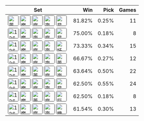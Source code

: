| Set | Win | Pick | Games |
|---|---:|---:|---:|
| <img src="https://cdn5.lolalytics.com/item64/6676.webp" alt="蒐集者" width="32" height="32" style="margin-right:4px;border:1px solid #666;border-radius:4px;" /><img src="https://cdn5.lolalytics.com/item64/3004.webp" alt="魔劍正宗" width="32" height="32" style="margin-right:4px;border:1px solid #666;border-radius:4px;" /><img src="https://cdn5.lolalytics.com/item64/6694.webp" alt="席利妲咒怨" width="32" height="32" style="margin-right:4px;border:1px solid #666;border-radius:4px;" /><img src="https://cdn5.lolalytics.com/item64/3814.webp" alt="夜色緣界" width="32" height="32" style="margin-right:4px;border:1px solid #666;border-radius:4px;" /><img src="https://cdn5.lolalytics.com/item64/6692.webp" alt="星蝕" width="32" height="32" style="margin-right:4px;border:1px solid #666;border-radius:4px;" /> | 81.82% | 0.25% | 11 |
| <img src="https://cdn5.lolalytics.com/item64/126697.webp" alt="126697" width="32" height="32" style="margin-right:4px;border:1px solid #666;border-radius:4px;" /><img src="https://cdn5.lolalytics.com/item64/3004.webp" alt="魔劍正宗" width="32" height="32" style="margin-right:4px;border:1px solid #666;border-radius:4px;" /><img src="https://cdn5.lolalytics.com/item64/3814.webp" alt="夜色緣界" width="32" height="32" style="margin-right:4px;border:1px solid #666;border-radius:4px;" /><img src="https://cdn5.lolalytics.com/item64/6694.webp" alt="席利妲咒怨" width="32" height="32" style="margin-right:4px;border:1px solid #666;border-radius:4px;" /><img src="https://cdn5.lolalytics.com/item64/6692.webp" alt="星蝕" width="32" height="32" style="margin-right:4px;border:1px solid #666;border-radius:4px;" /> | 75.00% | 0.18% | 8 |
| <img src="https://cdn5.lolalytics.com/item64/126697.webp" alt="126697" width="32" height="32" style="margin-right:4px;border:1px solid #666;border-radius:4px;" /><img src="https://cdn5.lolalytics.com/item64/3004.webp" alt="魔劍正宗" width="32" height="32" style="margin-right:4px;border:1px solid #666;border-radius:4px;" /><img src="https://cdn5.lolalytics.com/item64/6694.webp" alt="席利妲咒怨" width="32" height="32" style="margin-right:4px;border:1px solid #666;border-radius:4px;" /><img src="https://cdn5.lolalytics.com/item64/3814.webp" alt="夜色緣界" width="32" height="32" style="margin-right:4px;border:1px solid #666;border-radius:4px;" /><img src="https://cdn5.lolalytics.com/item64/3142.webp" alt="妖夢鬼刀" width="32" height="32" style="margin-right:4px;border:1px solid #666;border-radius:4px;" /> | 73.33% | 0.34% | 15 |
| <img src="https://cdn5.lolalytics.com/item64/126697.webp" alt="126697" width="32" height="32" style="margin-right:4px;border:1px solid #666;border-radius:4px;" /><img src="https://cdn5.lolalytics.com/item64/3004.webp" alt="魔劍正宗" width="32" height="32" style="margin-right:4px;border:1px solid #666;border-radius:4px;" /><img src="https://cdn5.lolalytics.com/item64/6694.webp" alt="席利妲咒怨" width="32" height="32" style="margin-right:4px;border:1px solid #666;border-radius:4px;" /><img src="https://cdn5.lolalytics.com/item64/3814.webp" alt="夜色緣界" width="32" height="32" style="margin-right:4px;border:1px solid #666;border-radius:4px;" /><img src="https://cdn5.lolalytics.com/item64/6676.webp" alt="蒐集者" width="32" height="32" style="margin-right:4px;border:1px solid #666;border-radius:4px;" /> | 66.67% | 0.27% | 12 |
| <img src="https://cdn5.lolalytics.com/item64/126697.webp" alt="126697" width="32" height="32" style="margin-right:4px;border:1px solid #666;border-radius:4px;" /><img src="https://cdn5.lolalytics.com/item64/3004.webp" alt="魔劍正宗" width="32" height="32" style="margin-right:4px;border:1px solid #666;border-radius:4px;" /><img src="https://cdn5.lolalytics.com/item64/6676.webp" alt="蒐集者" width="32" height="32" style="margin-right:4px;border:1px solid #666;border-radius:4px;" /><img src="https://cdn5.lolalytics.com/item64/6694.webp" alt="席利妲咒怨" width="32" height="32" style="margin-right:4px;border:1px solid #666;border-radius:4px;" /><img src="https://cdn5.lolalytics.com/item64/3814.webp" alt="夜色緣界" width="32" height="32" style="margin-right:4px;border:1px solid #666;border-radius:4px;" /> | 63.64% | 0.50% | 22 |
| <img src="https://cdn5.lolalytics.com/item64/126697.webp" alt="126697" width="32" height="32" style="margin-right:4px;border:1px solid #666;border-radius:4px;" /><img src="https://cdn5.lolalytics.com/item64/3004.webp" alt="魔劍正宗" width="32" height="32" style="margin-right:4px;border:1px solid #666;border-radius:4px;" /><img src="https://cdn5.lolalytics.com/item64/6694.webp" alt="席利妲咒怨" width="32" height="32" style="margin-right:4px;border:1px solid #666;border-radius:4px;" /><img src="https://cdn5.lolalytics.com/item64/3814.webp" alt="夜色緣界" width="32" height="32" style="margin-right:4px;border:1px solid #666;border-radius:4px;" /><img src="https://cdn5.lolalytics.com/item64/6692.webp" alt="星蝕" width="32" height="32" style="margin-right:4px;border:1px solid #666;border-radius:4px;" /> | 62.50% | 0.55% | 24 |
| <img src="https://cdn5.lolalytics.com/item64/126697.webp" alt="126697" width="32" height="32" style="margin-right:4px;border:1px solid #666;border-radius:4px;" /><img src="https://cdn5.lolalytics.com/item64/3004.webp" alt="魔劍正宗" width="32" height="32" style="margin-right:4px;border:1px solid #666;border-radius:4px;" /><img src="https://cdn5.lolalytics.com/item64/6676.webp" alt="蒐集者" width="32" height="32" style="margin-right:4px;border:1px solid #666;border-radius:4px;" /><img src="https://cdn5.lolalytics.com/item64/6694.webp" alt="席利妲咒怨" width="32" height="32" style="margin-right:4px;border:1px solid #666;border-radius:4px;" /><img src="https://cdn5.lolalytics.com/item64/6695.webp" alt="巨蛇鋒牙" width="32" height="32" style="margin-right:4px;border:1px solid #666;border-radius:4px;" /> | 62.50% | 0.18% | 8 |
| <img src="https://cdn5.lolalytics.com/item64/126697.webp" alt="126697" width="32" height="32" style="margin-right:4px;border:1px solid #666;border-radius:4px;" /><img src="https://cdn5.lolalytics.com/item64/3004.webp" alt="魔劍正宗" width="32" height="32" style="margin-right:4px;border:1px solid #666;border-radius:4px;" /><img src="https://cdn5.lolalytics.com/item64/6694.webp" alt="席利妲咒怨" width="32" height="32" style="margin-right:4px;border:1px solid #666;border-radius:4px;" /><img src="https://cdn5.lolalytics.com/item64/3814.webp" alt="夜色緣界" width="32" height="32" style="margin-right:4px;border:1px solid #666;border-radius:4px;" /><img src="https://cdn5.lolalytics.com/item64/6701.webp" alt="機會" width="32" height="32" style="margin-right:4px;border:1px solid #666;border-radius:4px;" /> | 61.54% | 0.30% | 13 |